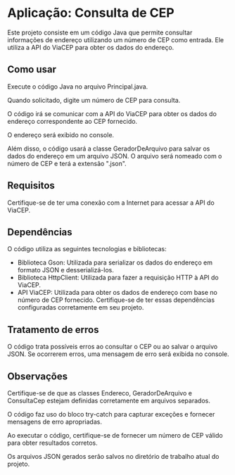 # Aplicação: Consulta de CEP
Este projeto consiste em um código Java que permite consultar informações de endereço utilizando um número de CEP como entrada. Ele utiliza a API do ViaCEP para obter os dados do endereço.

## Como usar
Execute o código Java no arquivo Principal.java.

Quando solicitado, digite um número de CEP para consulta.

O código irá se comunicar com a API do ViaCEP para obter os dados do endereço correspondente ao CEP fornecido.

O endereço será exibido no console.

Além disso, o código usará a classe GeradorDeArquivo para salvar os dados do endereço em um arquivo JSON. O arquivo será nomeado com o número de CEP e terá a extensão ".json".

## Requisitos
Certifique-se de ter uma conexão com a Internet para acessar a API do ViaCEP.

## Dependências
O código utiliza as seguintes tecnologias e bibliotecas:

- Biblioteca Gson: Utilizada para serializar os dados do endereço em formato JSON e desserializá-los.
- Biblioteca HttpClient: Utilizada para fazer a requisição HTTP à API do ViaCEP.
- API ViaCEP: Utilizada para obter os dados de endereço com base no número de CEP fornecido.
Certifique-se de ter essas dependências configuradas corretamente em seu projeto.

## Tratamento de erros
O código trata possíveis erros ao consultar o CEP ou ao salvar o arquivo JSON. Se ocorrerem erros, uma mensagem de erro será exibida no console.

## Observações
Certifique-se de que as classes Endereco, GeradorDeArquivo e ConsultaCep estejam definidas corretamente em arquivos separados.

O código faz uso do bloco try-catch para capturar exceções e fornecer mensagens de erro apropriadas.

Ao executar o código, certifique-se de fornecer um número de CEP válido para obter resultados corretos.

Os arquivos JSON gerados serão salvos no diretório de trabalho atual do projeto.
